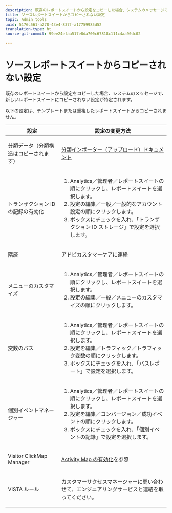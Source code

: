 ```yaml
---
description: 既存のレポートスイートから設定をコピーした場合、システムのメッセージで、新しいレポートスイートにコピーされない設定が特定されます。
title: ソースレポートスイートからコピーされない設定
topic: Admin tools
uuid: 5176c561-a278-43e4-837f-a17759985d52
translation-type: ht
source-git-commit: 99ee24efaa517e8da700c67818c111c4aa90dc02

---
```



# ソースレポートスイートからコピーされない設定

既存のレポートスイートから設定をコピーした場合、システムのメッセージで、新しいレポートスイートにコピーされない設定が特定されます。

以下の設定は、テンプレートまたは重複したレポートスイートからコピーされません。

<table id="table_9774249E3D804E7D97F12B88E26F9066"> 
 <thead> 
  <tr> 
   <th colname="col1" class="entry"> 設定 </th> 
   <th colname="col2" class="entry"> 設定の変更方法 </th> 
  </tr>
 </thead>
 <tbody> 
  <tr> 
   <td colname="col1"> <p>分類データ（分類構造はコピーされます） </p> </td> 
   <td colname="col2"> <p><a href="https://marketing.adobe.com/resources/help/ja_JP/reference/c_working_with_saint.html"> 分類インポーター（アップロード）ドキュメント</a> </p> </td> 
  </tr> 
  <tr> 
   <td colname="col1"> <p>トランザクション ID の記録の有効化 </p> </td> 
   <td colname="col2"> 
    <ol id="ol_4F3028A440C94447890498CF2E64C15B"> 
     <li id="li_243C7F7DF3074F7FB9893BEFDA8B0732"> <span class="uicontrol">Analytics</span>／<span class="uicontrol">管理者</span>／<span class="uicontrol">レポートスイート</span>の順にクリックし、レポートスイートを選択します。 </li> 
     <li id="li_357D06A1F528473CBA07D4C840BE95D9"><span class="uicontrol">設定の編集</span>／<span class="uicontrol">一般</span>／<span class="uicontrol">一般的なアカウント設定</span>の順にクリックします。 </li> 
     <li id="li_9E0B7A9542864399AFDD5D422F7D6C22">ボックスにチェックを入れ、「<span class="uicontrol">トランザクション ID ストレージ</span>」で設定を選択します。 </li> 
    </ol> </td> 
  </tr> 
  <tr> 
   <td colname="col1"> <p>階層 </p> </td> 
   <td colname="col2"> <p>アドビカスタマーケアに連絡 </p> </td> 
  </tr> 
  <tr> 
   <td colname="col1"> <p>メニューのカスタマイズ </p> </td> 
   <td colname="col2"> 
    <ol id="ol_A3277C5843704DEA902DF030099E9227"> 
     <li id="li_8B3A5974466C4D9D9A3D3D0C6A30F414"><span class="uicontrol">Analytics</span>／<span class="uicontrol">管理者</span>／<span class="uicontrol">レポートスイート</span>の順にクリックし、レポートスイートを選択します。 </li> 
     <li id="li_1B44AFD4026346698F3CB75E2CBF1959"><span class="uicontrol">設定の編集</span>／<span class="uicontrol">一般</span>／<span class="uicontrol">メニューのカスタマイズ</span>の順にクリックします。 </li> 
    </ol> </td> 
  </tr> 
  <tr> 
   <td colname="col1"> <p>変数のパス </p> </td> 
   <td colname="col2"> 
    <ol id="ol_903A5FEF5B9847929BBB514A481F6E22"> 
     <li id="li_E352211ABD3245EC8C06313221BA4B36"><span class="uicontrol">Analytics</span>／<span class="uicontrol">管理者</span>／<span class="uicontrol">レポートスイート</span>の順にクリックし、レポートスイートを選択します。 </li> 
     <li id="li_B19C4112D57D4D329A0774EBB345473B"><span class="uicontrol">設定を編集</span>／<span class="uicontrol">トラフィック</span>／<span class="uicontrol">トラフィック変数</span>の順にクリックします。 </li> 
     <li id="li_B1CED2EC85FE4A8EB7D95076040B35E1">ボックスにチェックを入れ、「<span class="uicontrol">パスレポート</span>」で設定を選択します。 </li> 
    </ol> </td> 
  </tr> 
  <tr> 
   <td colname="col1"> <p>個別イベントマネージャー </p> </td> 
   <td colname="col2"> 
    <ol id="ol_4A303E54A155471DA2B91A9504A3EB75"> 
     <li id="li_A09C8947BD2B4F40ABA039DA9BBA629A"><span class="uicontrol">Analytics</span>／<span class="uicontrol">管理者</span>／<span class="uicontrol">レポートスイート</span>の順にクリックし、レポートスイートを選択します。 </li> 
     <li id="li_052D8FF2347141F0A50FBCFDC37DB957"><span class="uicontrol">設定を編集</span>／<span class="uicontrol">コンバージョン</span>／<span class="uicontrol">成功イベント</span>の順にクリックします。 </li> 
     <li id="li_F224713229D74D9BB5BEEE30BF2C7343">ボックスにチェックを入れ、「<span class="uicontrol">個別イベントの記録</span>」で設定を選択します。 </li> 
    </ol> </td> 
  </tr> 
  <tr> 
   <td colname="col1"> <p>Visitor ClickMap Manager </p> </td> 
   <td colname="col2"> <p><a href="https://marketing.adobe.com/resources/help/ja_JP/analytics/activitymap/activitymap-enable.html"> Activity Map の有効化</a>を参照 </p> </td> 
  </tr> 
  <tr> 
   <td colname="col1"> <p>VISTA ルール </p> </td> 
   <td colname="col2"> <p>カスタマーサクセスマネージャーに問い合わせて、エンジニアリングサービスと連絡を取ってください。 </p> </td> 
  </tr> 
 </tbody> 
</table>

